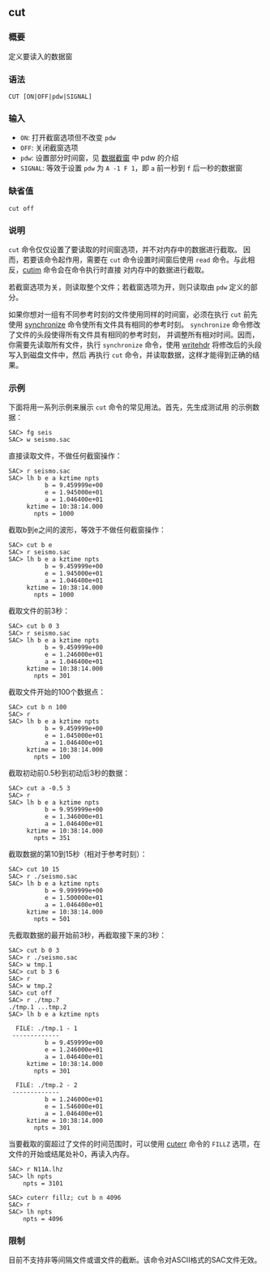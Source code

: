## cut

### 概要

定义要读入的数据窗

### 语法

``` {.bash}
CUT [ON|OFF|pdw|SIGNAL]
```

### 输入

- `ON`: 打开截窗选项但不改变 `pdw`
- `OFF`: 关闭截窗选项
- `pdw`: 设置部分时间窗，见 [数据截窗](/data-process/cut-data.md) 中 pdw 的介绍
- `SIGNAL`: 等效于设置 `pdw` 为 `A -1 F 1`，即 `a` 前一秒到 `f` 后一秒的数据窗

### 缺省值

``` {.bash}
cut off
```

### 说明

`cut` 命令仅仅设置了要读取的时间窗选项，并不对内存中的数据进行截取。
因而，若要该命令起作用，需要在 `cut` 命令设置时间窗后使用 `read`
命令。与此相反，[cutim](/commands/cutim.md) 命令会在命令执行时直接
对内存中的数据进行截取。

若截窗选项为关，则读取整个文件；若截窗选项为开，则只读取由 `pdw`
定义的部分。

如果你想对一组有不同参考时刻的文件使用同样的时间窗，必须在执行 `cut`
前先使用 [synchronize](/commands/synchronize.md)
命令使所有文件具有相同的参考时刻。 `synchronize`
命令修改了文件的头段使得所有文件具有相同的参考时刻，
并调整所有相对时间。因而，你需要先读取所有文件，执行 `synchronize`
命令，使用 [writehdr](/commands/writehdr.md)
将修改后的头段写入到磁盘文件中，然后 再执行 `cut`
命令，并读取数据，这样才能得到正确的结果。

### 示例

下面将用一系列示例来展示 `cut` 命令的常见用法。首先，先生成测试用
的示例数据：

``` {.bash}
SAC> fg seis
SAC> w seismo.sac
```

直接读取文件，不做任何截窗操作：

``` {.bash}
SAC> r seismo.sac
SAC> lh b e a kztime npts
          b = 9.459999e+00
          e = 1.945000e+01
          a = 1.046400e+01
     kztime = 10:38:14.000
       npts = 1000
```

截取b到e之间的波形，等效于不做任何截窗操作：

``` {.bash}
SAC> cut b e
SAC> r seismo.sac
SAC> lh b e a kztime npts
          b = 9.459999e+00
          e = 1.945000e+01
          a = 1.046400e+01
     kztime = 10:38:14.000
       npts = 1000
```

截取文件的前3秒：

``` {.bash}
SAC> cut b 0 3
SAC> r seismo.sac
SAC> lh b e a kztime npts
          b = 9.459999e+00
          e = 1.246000e+01
          a = 1.046400e+01
     kztime = 10:38:14.000
       npts = 301
```

截取文件开始的100个数据点：

``` {.bash}
SAC> cut b n 100
SAC> r
SAC> lh b e a kztime npts
          b = 9.459999e+00
          e = 1.045000e+01
          a = 1.046400e+01
     kztime = 10:38:14.000
       npts = 100
```

截取初动前0.5秒到初动后3秒的数据：

``` {.bash}
SAC> cut a -0.5 3
SAC> r
SAC> lh b e a kztime npts
          b = 9.959999e+00
          e = 1.346000e+01
          a = 1.046400e+01
     kztime = 10:38:14.000
       npts = 351
```

截取数据的第10到15秒（相对于参考时刻）：

``` {.bash}
SAC> cut 10 15
SAC> r ./seismo.sac
SAC> lh b e a kztime npts
          b = 9.999999e+00
          e = 1.500000e+01
          a = 1.046400e+01
     kztime = 10:38:14.000
       npts = 501
```

先截取数据的最开始前3秒，再截取接下来的3秒：

``` {.bash}
SAC> cut b 0 3
SAC> r ./seismo.sac
SAC> w tmp.1
SAC> cut b 3 6
SAC> r
SAC> w tmp.2
SAC> cut off
SAC> r ./tmp.?
./tmp.1 ...tmp.2
SAC> lh b e a kztime npts

  FILE: ./tmp.1 - 1
 -------------
          b = 9.459999e+00
          e = 1.246000e+01
          a = 1.046400e+01
     kztime = 10:38:14.000
       npts = 301

  FILE: ./tmp.2 - 2
 -------------
          b = 1.246000e+01
          e = 1.546000e+01
          a = 1.046400e+01
     kztime = 10:38:14.000
       npts = 301
```

当要截取的窗超过了文件的时间范围时，可以使用
[cuterr](/commands/cuterr.md) 命令的 `FILLZ`
选项，在文件的开始或结尾处补0，再读入内存。

``` {.bash}
SAC> r N11A.lhz
SAC> lh npts
    npts = 3101

SAC> cuterr fillz; cut b n 4096
SAC> r
SAC> lh npts
    npts = 4096
```

### 限制

目前不支持非等间隔文件或谱文件的截断。该命令对ASCII格式的SAC文件无效。
